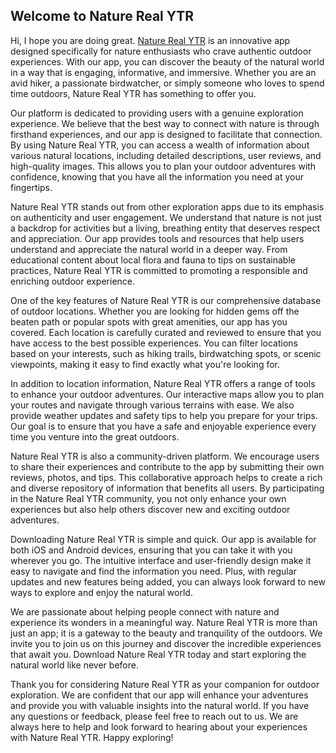 <!DOCTYPE html>
<html lang="en">
<head>
    <meta charset="UTF-8">
    <meta name="viewport" content="width=device-width, initial-scale=1.0">
    <title>Nature Real YTR - Authentic Exploration App</title>
    <link rel="stylesheet" href="styles.css">
</head>
<body>
    <main>
        <section class="content">
            <h1>Welcome to Nature Real YTR</h1>
            <p>
                Hi, I hope you are doing great. <a href="https://www.naturerealytr.net/">Nature Real YTR</a> is an innovative app designed specifically for nature enthusiasts who crave authentic outdoor experiences. With our app, you can discover the beauty of the natural world in a way that is engaging, informative, and immersive. Whether you are an avid hiker, a passionate birdwatcher, or simply someone who loves to spend time outdoors, Nature Real YTR has something to offer you.
            </p>
            <p>
                Our platform is dedicated to providing users with a genuine exploration experience. We believe that the best way to connect with nature is through firsthand experiences, and our app is designed to facilitate that connection. By using Nature Real YTR, you can access a wealth of information about various natural locations, including detailed descriptions, user reviews, and high-quality images. This allows you to plan your outdoor adventures with confidence, knowing that you have all the information you need at your fingertips.
            </p>
            <p>
                Nature Real YTR stands out from other exploration apps due to its emphasis on authenticity and user engagement. We understand that nature is not just a backdrop for activities but a living, breathing entity that deserves respect and appreciation. Our app provides tools and resources that help users understand and appreciate the natural world in a deeper way. From educational content about local flora and fauna to tips on sustainable practices, Nature Real YTR is committed to promoting a responsible and enriching outdoor experience.
            </p>
            <p>
                One of the key features of Nature Real YTR is our comprehensive database of outdoor locations. Whether you are looking for hidden gems off the beaten path or popular spots with great amenities, our app has you covered. Each location is carefully curated and reviewed to ensure that you have access to the best possible experiences. You can filter locations based on your interests, such as hiking trails, birdwatching spots, or scenic viewpoints, making it easy to find exactly what you're looking for.
            </p>
            <p>
                In addition to location information, Nature Real YTR offers a range of tools to enhance your outdoor adventures. Our interactive maps allow you to plan your routes and navigate through various terrains with ease. We also provide weather updates and safety tips to help you prepare for your trips. Our goal is to ensure that you have a safe and enjoyable experience every time you venture into the great outdoors.
            </p>
            <p>
                Nature Real YTR is also a community-driven platform. We encourage users to share their experiences and contribute to the app by submitting their own reviews, photos, and tips. This collaborative approach helps to create a rich and diverse repository of information that benefits all users. By participating in the Nature Real YTR community, you not only enhance your own experiences but also help others discover new and exciting outdoor adventures.
            </p>
            <p>
                Downloading Nature Real YTR is simple and quick. Our app is available for both iOS and Android devices, ensuring that you can take it with you wherever you go. The intuitive interface and user-friendly design make it easy to navigate and find the information you need. Plus, with regular updates and new features being added, you can always look forward to new ways to explore and enjoy the natural world.
            </p>
            <p>
                We are passionate about helping people connect with nature and experience its wonders in a meaningful way. Nature Real YTR is more than just an app; it is a gateway to the beauty and tranquility of the outdoors. We invite you to join us on this journey and discover the incredible experiences that await you. Download Nature Real YTR today and start exploring the natural world like never before.
            </p>
            <p>
                Thank you for considering Nature Real YTR as your companion for outdoor exploration. We are confident that our app will enhance your adventures and provide you with valuable insights into the natural world. If you have any questions or feedback, please feel free to reach out to us. We are always here to help and look forward to hearing about your experiences with Nature Real YTR. Happy exploring!
            </p>
        </section>
    </main>
</body>
</html>
